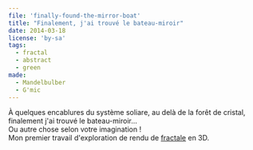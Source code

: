 ```yaml
---
file: 'finally-found-the-mirror-boat'
title: "Finalement, j'ai trouvé le bateau-miroir"
date: 2014-03-18
license: 'by-sa'
tags:
  - fractal
  - abstract
  - green
made:
  - Mandelbulber
  - G'mic
---
```


À quelques encablures du système soliare, au delà de la forêt de cristal, finalement j'ai trouvé le bateau-miroir...   
Ou autre chose selon votre imagination !  
Mon premier travail d'exploration de rendu de [fractale](http://fr.wikipedia.org/wiki/Fractale) en 3D.
